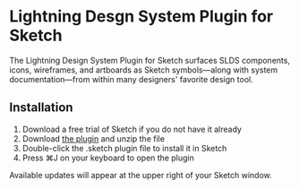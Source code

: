 # Lightning Desgn System Plugin for Sketch

The Lightning Design System Plugin for Sketch surfaces SLDS components, icons, wireframes, and artboards as Sketch symbols—along with system documentation—from within many designers' favorite design tool.

## Installation

1. Download a free trial of Sketch if you do not have it already
2. Download [the plugin](https://github.com/salesforce-ux/design-system-sketch/releases/latest/download/design-system-sketch.sketchplugin.zip) and unzip the file
3. Double-click the .sketch plugin file to install it in Sketch
4. Press ⌘J on your keyboard to open the plugin

Available updates will appear at the upper right of your Sketch window.
